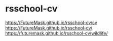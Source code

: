 # rsschool-cv
https://FutureMask.github.io/rsschool-cv/cv
https://FutureMask.github.io/rsschool-cv/
https://futuremask.github.io/rsschool-cv/wildlife/
